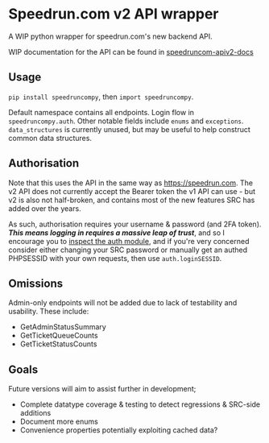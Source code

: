 # Speedrun.com v2 API wrapper

A WIP python wrapper for speedrun.com's new backend API.

WIP documentation for the API can be found in [speedruncom-apiv2-docs](https://github.com/ManicJamie/speedruncom-apiv2-docs)

## Usage
`pip install speedruncompy`, then `import speedruncompy`.

Default namespace contains all endpoints. Login flow in `speedruncompy.auth`. Other notable fields include `enums` and `exceptions`. `data_structures` is currently unused, but may be useful to help construct common data structures.

## Authorisation
Note that this uses the API in the same way as https://speedrun.com. The v2 API does not currently accept the Bearer token the v1 API can use - but v2 is also not half-broken, and contains most of the new features SRC has added over the years.

As such, authorisation requires your username & password (and 2FA token). ***This means logging in requires a massive leap of trust***, and so I encourage you to [inspect the auth module](src/speedruncompy/auth.py), and if you're very concerned consider either changing your SRC password or manually get an authed PHPSESSID with your own requests, then use `auth.loginSESSID`. 

## Omissions
Admin-only endpoints will not be added due to lack of testability and usability. These include:
- GetAdminStatusSummary
- GetTicketQueueCounts
- GetTicketStatusCounts

## Goals
Future versions will aim to assist further in development;
- Complete datatype coverage & testing to detect regressions & SRC-side additions
- Document more enums
- Convenience properties potentially exploiting cached data?